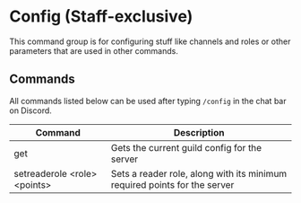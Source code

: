 # Config (Staff-exclusive)

This command group is for configuring stuff like channels and roles or other parameters that are used in other commands.

## Commands

All commands listed below can be used after typing `/config` in the chat bar on Discord.

| Command                          | Description                                                               |
| -------------------------------- | ------------------------------------------------------------------------- |
| get                              | Gets the current guild config for the server                              |
| setreaderole \<role\> \<points\> | Sets a reader role, along with its minimum required points for the server |
